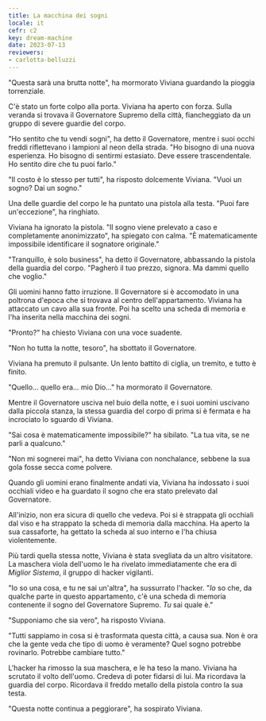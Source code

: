 ```yaml
---
title: La macchina dei sogni
locale: it
cefr: c2
key: dream-machine
date: 2023-07-13
reviewers:
- carlotta-belluzzi
---
```


"Questa sarà una brutta notte", ha mormorato Viviana guardando la pioggia torrenziale.

C'è stato un forte colpo alla porta. Viviana ha aperto con forza. Sulla veranda si trovava il Governatore Supremo della città, fiancheggiato da un gruppo di severe guardie del corpo.

"Ho sentito che tu vendi sogni", ha detto il Governatore, mentre i suoi occhi freddi riflettevano i lampioni al neon della strada. "Ho bisogno di una nuova esperienza. Ho bisogno di sentirmi estasiato. Deve essere trascendentale. Ho sentito dire che tu puoi farlo."

"Il costo è lo stesso per tutti", ha risposto dolcemente Viviana. "Vuoi un sogno? Dai un sogno."

Una delle guardie del corpo le ha puntato una pistola alla testa. "Puoi fare un'eccezione", ha ringhiato.

Viviana ha ignorato la pistola. "Il sogno viene prelevato a caso e completamente anonimizzato", ha spiegato con calma. "È matematicamente impossibile identificare il sognatore originale."

"Tranquillo, è solo business", ha detto il Governatore, abbassando la pistola della guardia del corpo. "Pagherò il tuo prezzo, signora. Ma dammi quello che voglio."

Gli uomini hanno fatto irruzione. Il Governatore si è accomodato in una poltrona d'epoca che si trovava al centro dell'appartamento. Viviana ha attaccato un cavo alla sua fronte. Poi ha scelto una scheda di memoria e l'ha inserita nella macchina dei sogni.

"Pronto?" ha chiesto Viviana con una voce suadente.

"Non ho tutta la notte, tesoro", ha sbottato il Governatore.

Viviana ha premuto il pulsante. Un lento battito di ciglia, un tremito, e tutto è finito.

"Quello... quello era... mio Dio..." ha mormorato il Governatore.

Mentre il Governatore usciva nel buio della notte, e i suoi uomini uscivano dalla piccola stanza, la stessa guardia del corpo di prima si è fermata e ha incrociato lo sguardo di Viviana.

"Sai cosa è matematicamente impossibile?" ha sibilato. "La tua vita, se ne parli a qualcuno."

"Non mi sognerei mai", ha detto Viviana con nonchalance, sebbene la sua gola fosse secca come polvere.

Quando gli uomini erano finalmente andati via, Viviana ha indossato i suoi occhiali video e ha guardato il sogno che era stato prelevato dal Governatore.

All'inizio, non era sicura di quello che vedeva. Poi si è strappata gli occhiali dal viso e ha strappato la scheda di memoria dalla macchina. Ha aperto la sua cassaforte, ha gettato la scheda al suo interno e l'ha chiusa violentemente.

Più tardi quella stessa notte, Viviana è stata svegliata da un altro visitatore. La maschera viola dell'uomo le ha rivelato immediatamente che era di *Miglior Sistema*, il gruppo di hacker vigilanti.

"Io so una cosa, e tu ne sai un'altra", ha sussurrato l'hacker. "*Io* so che, da qualche parte in questo appartamento, c'è una scheda di memoria contenente il sogno del Governatore Supremo. *Tu* sai quale è."

"Supponiamo che sia vero", ha risposto Viviana.

"Tutti sappiamo in cosa si è trasformata questa città, a causa sua. Non è ora che la gente veda che tipo di uomo è veramente? Quel sogno potrebbe rovinarlo. Potrebbe cambiare tutto."

L'hacker ha rimosso la sua maschera, e le ha teso la mano. Viviana ha scrutato il volto dell'uomo. Credeva di poter fidarsi di lui. Ma ricordava la guardia del corpo. Ricordava il freddo metallo della pistola contro la sua testa.

"Questa notte continua a peggiorare", ha sospirato Viviana.